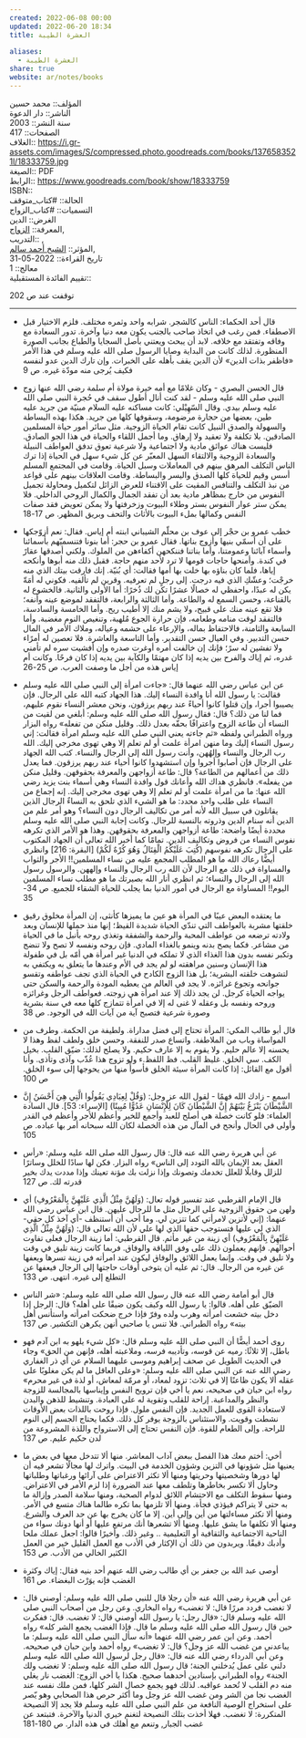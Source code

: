 ```yaml
---  
created: 2022-06-08 00:00  
updated: 2022-06-20 18:34  
title: العشرة الطيبة  
  
aliases:  
  - العشرة الطيبة  
share: true  
website: ar/notes/books  
---  
```

  
المؤلف:: محمد حسين  
الناشر:: دار الدعوة  
سنة النشر:: 2003  
الصفحات:: 417  
الغلاف:: <https://i.gr-assets.com/images/S/compressed.photo.goodreads.com/books/1376583521l/18333759.jpg>  
الصيغة:: PDF  
الرابط:: <https://www.goodreads.com/book/show/18333759>  
ISBN::  
الحالة:: #كتاب_متوقف  
التسميات:: #كتاب_الزواج  
الغرض:: الدين  
المعرفة:: [الزواج](%D8%A7%D9%84%D8%B2%D9%88%D8%A7%D8%AC),  
التدريب:: ,  
المؤثر:: [الشيخ أحمد سالم](%D8%A7%D9%84%D8%B4%D9%8A%D8%AE%20%D8%A3%D8%AD%D9%85%D8%AF%20%D8%B3%D8%A7%D9%84%D9%85),  
تاريخ القراءة:: 2022-05-31  
معالج:: 1  
تقييم الفائدة المستقبلية::  
  
توقفت عند ص 202  
  
---  
  
- قال أحد الحكماء: الناس كالشجر. شرابه واحد وثمره مختلف. فلزم الاختيار قبل الاصطفاء. فمن رغب في اتخاذ صاحب بالجنب يكون معه دنيا وآخرة. تدور السعادة مع وفاقه وتفتقد مع خلافه. لابد أن يبحث ويعتني بأصل السجايا والطباع بجانب الصورة المنظورة. لذلك كانت من البداية وصايا الرسول صلى الله عليه وسلم في هذا الأمر «فاظفر بذات الدين» لأن الدين يقف بأهله على الخبرات. وإن تارك الدين عدو لنفسه فكيف يُرجى منه مودّة غيره. ص 9  
  
- قال الحسن البصري - وكان غلامًا مع أمه خيرة مولاة أم سلمة رضي الله عنها زوج النبي صلى الله عليه وسلم - لقد كنت أنال أطول سقف في حُجرة النبي صلى الله عليه وسلم بيدي. وقال السّهِيْلي: كانت مساكنه عليه السلام مبنيّة من جريد عليه طين، بعضها من حجارة مرضومة، وسقوفها كلها من جريد. هكذا بهذه البساطة والسهولة والصدق النبيل كانت تقام الحياة الزوجية. مثل سائر أمور حياة المسلمين الصادقين. بلا تكلفة ولا تعقيد ولا إرهاق. وما أجمل اللقاء والحياة في هذا الجو الصادق. فليست هناك عوائق مادية ولا اجتماعية ولا شرعية تعوق تدفق العواطف النبيلة والسعادة الزوجية والالتقاء السهل المعبّر عن كل شيء سهل في الحياة إذا ترك الناس التكلف المرهق بينهم في المعاملات وسبل الحياة. وقامت في المجتمع المسلم أسس وقيم للحياة كلها الصدق واليسر والبساطة. وقامت العلاقات بينهم على قواعد من نبذ التكلف والتنافس المقيت على الاقتناء للعرض الزائل لتكميل ومحاولة تجميل النفوس من خارج بمظاهر مادية بعد أن تفقد الجمال والكمال الروحي الداخلي. فلا يمكن ستر عوار النفوس بستر وطلاء البيوت وزخرفتها ولا يمكن تعويض فقد صفات النفس وكمالها بملء البيوت بالأثاث والتحف وبريق المظهر. ص 17-18  
  
- خطب عمرو بن حجْر إلى عوف بن محلّم الشيباني ابنته أم إياس. فقال: نعم أزوّجكها على أن أسمّي بنيها وأزوج بناتها. فقال عمرو بن حجر: أما بنونا فتنسميّهم بأسمائنا وأسماء آبائنا وعمومتنا، وأما بناتنا فننكحهن أكفاءهن من الملوك. ولكني أصدقها عقارً في كندة. وأمنحها حاجات قومها لا ترد لأحد منهم حاجة. فقبل ذلك منه أبوها وأنكحه إياها، فلما كان بناؤه بها خلت بها أمها فقالت: أي بُنيّة. إنك فارقت بيتك الذي منه خرجْت؛ وعشّكِ الذي فيه درجت. إلى رجلٍ لم تعرفيه. وقرين لم تألفيه. فكوني له أمَةّ يكن له عبدًا، واحفظي له خصالًا عشرًا تكن لك ذُخرًا: أما الأولى والثانية. فالخشوع له بالقناعة، وحسن السمع له والطاعة. وأما الثالثة والرابعة، فالتفقد لموضع عينه وأنفه؛ فلا تقع عينه منك على قبيح، ولا يشم منك إلا أطيب ريح. وأما الخامسة والسادسة، فالتفقد لوقت منامه وطعامه، فإن حرارة الجوع مُلهبة، وتنغيص النوم مغضبة. وأما السابعة والثامنة، فالاحتفاظ بماله، والإرعاء على حشمه وعياله، وملاك الأمر في المال حسن التدبير. وفي العيال حسن التقدير. وأما التاسعة والعاشرة. فلا تعصين له أمرًاء ولا تفشين له سرً؛ فإنك إن خالفت أمره أوغرت صدره وإن أفشيت سره لم تأمني غدره، ثم إياك والفرح بين يديه إذا كان مهتمًا والكآبة بين يديه إذا كان فرحًا. وكانت أم إياس هذه من أجل ما وصفت العرب. ص 25-26  
  
- عن ابن عباس رضي الله عنهما قال: «جاءت امرأة إلى النبي صلى الله عليه وسلم فقالت: يا رسول الله أنا وافدة النساء إليك. هذا الجهاد كتبه الله على الرجال. فإن يصيبوا أجرا، وإن قتلوا كانوا أحياءً عند ربهم يرزقون، ونحن معشر النساء نقوم عليهم، فما لنا من ذلك؟ قال: فقال رسول الله صلى الله عليه وسلم: أبلغي من لقيت من النساء أن طاعة الزوج واعترافًا بحقّه بعدل ذلك. وقليل منكن من تفعله» رواه البزار ورواه الطبراني ولفظه «ثم جاءته يعني النبي صلى الله عليه وسلم امرأة فقالت: إني رسول النساء إليك وما منهن امرأة علمت أو لم تعلم إلا وهي تهوى مخرجي إليك. الله رب الرجال والنساء وإلهُهن، وأنت رسول الله إلى الرجال والنساء. كتب الله الجهاد على الرجال فإن أصابوا أجروا وإن استشهدوا كانوا أحياء عند ربهم يرزقون. فما يعدل ذلك من أعمالهم من الطاعة؟ قال: طاعة أزواجهن والمعرفة بحقوقهن. وقليل منكن من يفعله». فانظري هداك الله وأعانك قول وافدة النساء وهي أسماء بنت يزيد رضي الله عنها: ما من امرأة علمت أو لم تعلم إلا وهي تهوى مخرجي إليك. إنه إجماع من النساء على طلب واحد محدد: ما هو الشيء الذي تلحق به النساءٌ الرجال الذين يقاتلون في سبيل الله لأنه أمر من تكاليف الرجال دون النساء؟ وهو أمر علم من الدين أنه سنام الدين وذروته بالنسبة للرجال. وكانت إجابة النبي صلى الله عليه وسلم محددة أيضًا واضحة: طاعة أزواجهن والمعرفة بحقوقهن. وهذا هو الأمر الذي تكرهه نفوس النساء من فروض وتكاليف الدين. تمامًا كما أخبر الله تعالى أن الجهاد المكتوب على الرجال تكرهه نفوسهم (كُتِبَ عَلَيْكُمُ الْقِتَالُ وَهُوَ كُرْهٌ لَكُمْ) [البقرة: 216] وانظري أيضًّا رعاك الله ما هو المطلب المجمع عليه من نساء المسلمين!! الأجر والثواب والمساواة في ذلك مع الرجال لأن الله رب الرجال والنساء وإلههن. والرسول رسول الله إلى الرجال والنساء؛ ثم انظري أنار الله بصيرتك ما هو مطلب نساء المسلمين اليوم!! المساواة مع الرجال في أمور الدنيا بما يجلب للحياة الشقاء للجميع. ص 34-35  
  
- ما يعتقده البعض عيبًا في المرأة هو عين ما يميزها كأنثى، إن المرأة مخلوق رقيق خلقتها مشربة بالعواطف التي تندّي الحياة شديدة القيظ؛ إنها منذ حملها للإنسان وبعد ولادته ترضعه من عواطف المحبة والرحمة والشفقة وتغذي روحه بأنبل ما في الحياة من مشاعر. فكما يصح بدنه وينمو بالغذاء المادي. فإن روحه ونفسه لا تصح ولا تنضج وتكبر نفسه بدون هذا الغذاء الذي لا تملكه في الدنيا غير امرأة هي أمّه بل في طفولة هذا الإنسان وسنين مراهقته لو لم يجد في الأم وعندها ما يتعلق به ويكتفي به لتشوهت خلقته البشرية؛ بل هذا الزوج الكادح في الحياة الذي تجف عواطفه وتقسو جوانحه وتجوع غرائزه. لا يجد في العالم من يعطيه المودة والرحمة والسكن حتى يواجه الحياة كرجل. لن يجد ذلك إلا عند امرأة هي زوجته. فعواطف الرجل وغرائزه وروحه ونفسه بل وعقله لا غنى له إلا في امرأة تتمازج كلها معه في سنة بشرية وصورة شرعية فتصبح آية من آيات الله في الوجود. ص 38  
  
- قال أبو طالب المكي: المرأة تحتاج إلى فضل مداراة. ولطيفة من الحكمة. وطرف من المواساة وباب من الملاطفة. واتساع صدر للنفقة. وحسن خلق ولطف لفظ وهذا لا يحسنه إلا عالم حليم. ولا يقوم به إلا عارف حكيم. ولا يصلح لذلك: ضيّق القلب. بخيل الكف. سي الخلق. غليظ القلب. فظ اللفظ.ء ولو تزوج هذا عُذّب وآذى وتأذى. وأنا أقول مع القائل: إذا كانت المرأة سيئة الخلق فأسوأً منها من يحوجها إلى سوء الخلق. ص 100  
  
- اسمع - زادك الله فهمًا - لقول الله عز وجل: (وَقُلْ لِعِبَادِي يَقُولُوا الَّتِي هِيَ أَحْسَنُ إِنَّ الشَّيْطَانَ يَنْزَغُ بَيْنَهُمْ إِنَّ الشَّيْطَانَ كَانَ لِلْإِنْسَانِ عَدُوًّا مُبِينًا) [الإسراء: 53]. قال السادة العلماء: فلو كانت خصلة هي أصلح للعبد وأجمع للخير وأعظم للأجر وأعظم في القدر وأولى في الحال وأنجح في المآل من هذه الخصلة لكان الله سبحانه أمر بها عباده. ص 105  
  
- عن أبي هريرة رضي الله عنه قال: قال رسول الله صلى الله عليه وسلم: «رأس العقل بعد الإيمان بالله التودد إلى الناس» رواه البزار. فكن لها سادًا للخلل وساترًا للزلل وقابلًا للعلل تخدمك وتصونك وإذا نزلت بك مؤنة تعينك وإذا مددت يدك بخير قدرته لك. ص 127  
  
- قال الإمام القرطبي عند تفسير قوله تعال: (وَلَهُنَّ مِثْلُ الَّذِي عَلَيْهِنَّ بِالْمَعْرُوفِ) أي ولهن من حقوق الزوجية على الرجال مثل ما للرجال عليهن. قال ابن عباس رضي الله عنهما: (إني لأتزين لامرأتي كما تتزين لي. وما أحب أن أستنظف -أي آخذ كل حقي- الذي لي عليها فتستوجب حقها الذي لها علي لأن الله تعالى قال: (وَلَهُنَّ مِثْلُ الَّذِي عَلَيْهِنَّ بِالْمَعْرُوفِ) أي زينة من غير مأثم. قال القرطبي: أما زينة الرجال فعلى تفاوت أحوالهم. فإنهم يعملون ذلك على وفق اللياقة والوفاق. فربما كانت زينة تليق في وقت ولا تليق في وقت. وإنما يعمل اللائق والوفاق ليكون عند امرأته في زينة تسرها ويعفها عن غيره من الرجال. قال: ثم عليه أن يتوخى أوقات حاجتها إلى الرجال فيعفها عن التطلع إلى غيره. انتهى. ص 133  
  
- قال أبو أمامة رضي الله عنه قال رسول الله صلى الله عليه وسلم: «شر الناس الضيّق على أهله. قالوا: يا رسول الله وكيف يكون ضيقًا على أهله؟ قال: الرجل إذا دخل بيته خشعت امرأته وهرب ولده وفرّ فإذا خرج ضحكت امرأته واستأنس أهل بيته» رواه الطبراني. فلا تنس يا صاحبي أنهن يكرهن التكشير. ص 137  
  
- روى أحمد أيضًّا أن النبي صلى الله عليه وسلم قال: «كل شيء يلهو به ابن آدم فهو باطل، إلا ثلاثًا: رميه عن قوسه، وتأديبه فرسه، وملاعبته أهله، فإنهن من الحق» وجاء في الحديث الطويل عن صحف إبراهيم وموسى عليهما السلام عن أي ذر الغفاري رضي الله عنه عن النبي صلى الله عليه وسلم: «وعلى العاقل ما لم يكن مغلوبًا على عقله ألا يكون ظاعنًا إلا في ثلاث: تزود لمعاد، أو مرمّة لمعاش، أو لذة في غير محرم» رواه ابن حبان في صحيحه، نعم يا أخي فإن ترويح النفس وإيناسها بالمجالسة للزوجة والنظر والمداعبة. إراحة للقلب وتقوية له على العبادة. وتنشيط للذهن والبدن لاستعادة القوى للعمل الجديد. فإن النفس ملول. فإذا روحت باللذات بعض الأوقات نشطت وقويت. والاستئناس بالزوجة يوفر كل ذلك. فكما يحتاج الجسم إلى النوم للراحة. وإلى الطعام للقوة. فإن النفس تحتاج إلى الاسترواح واللذة المشروعة من لدن حكيم عليم. ص 137  
  
- أخي: أختم معك هذا الفصل ببعض آداب المعاشر. منها ألا تتدخل معها في بعض ما يعنيها مثل شؤونها في التزين وشؤون الخدمة في البيت. واترك لها مجالًا تشعر فيه أن لها دورها وشخصيتها وحريتها ومنها ألا تكثر الاعتراض على آرائها ورغباتها وطلباتها وحاول ألا تكسر بخاطرها وتلطف معها عند الضرورة إذا لزم الأمر في الاعتراض. ومنها سقوط التكلف مع الاحتشام اللائق لدوام الصحبة، ومنها سلامة الصدر وإزالة ما به حتى لا يتراكم فيؤذي فجأة. ومنها ألا تلزمها بما تكره طالما هناك متسع في الأمر. ومنها ألا تكثر مساءلتها من أين وإلى أين. إلا ما كان يخرج بها عن حد العرف والشرع. ومنها ألا تكلفها ما يشق عليها. ومنها ألا تشعرها أنك مرتفع عليها أو أنها دونك سواء من الناحية الاجتماعية والثقافية أو التعليمية .. وغير ذلك. وأخيرًا قالوا: اجعل عملك ملحا وأدبك دقيقًا. ويربدون من ذلك أن الإكثار في الأدب مع العمل القليل خير من العمل الكثير الخالي من الأدب. ص 153  
  
- أوصى عبد الله بن جعفر بن أي طالب رضي الله عنهم أحد بنيه فقال: إياك وكثرة الغضب فإنه يوَرْث البغضاء. ص 161  
  
- عن أبي هريرة رضي الله عنه «أن رجلا قال للنبي صلى الله عليه وسلم: أوصني قال: لا تغضب فردد مررًا قال: لا تغضب» رواه البخاري. وعن رجل من أصحاب النبي صلى  
  الله عليه وسلم قال: «قال رجل: يا رسول الله أوصني قال: لا تغضب. قال: ففكرت حين قال رسول الله صلى الله عليه وسلم ما قال. فإذا الغضب يجمع الشر كله» رواه أحمد. وعن ابن عمر رضي الله عنهما «أنه سأل النبي صلى الله عليه وسلم: ما يباعدني من غضب الله عز وجل؟ قال: لا تغضب» رواه أحمد وابن حبان في صحيحه. وعن أبي الدرداء رضي الله عنه قال: «قال رجل لرسول الله صلى الله عليه وسلم دلني على عمل يُدخلني الجنة؛ قال رسول الله صلى الله عليه وسلم: لا تغضب ولك الجنة» رواه الطبراني بإسنادين أحدهما صحيح. هكذا يا أخي الزوج: الغضب نار يغلي منه دم القلب لا تُحمد عواقبه. لذلك فهو يجمع خصال الشر كلها، فمن ملك نفسه عند الغضب نجا من الشر ومن غضب الله عز وجل وما أكثر حرص هذا الصحابي وهو يّصر على استخراج الوصية النافعة من علم النبي صلى الله عليه وسلم فلا يجد إلا النصيحة المتكررة: لا تغضب. فهلا أخذت بتلك النصيحة لتغنم خيري الدنيا والآخرة. فتبتعد عن غضب الجبار, وتنعم مع أهلك في هذه الدار. ص 180-181  
